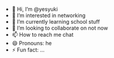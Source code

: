 - 👋 Hi, I’m @yesyuki
- 👀 I’m interested in networking
- 🌱 I’m currently learning school stuff
- 💞️ I’m looking to collaborate on not now
- 📫 How to reach me chat
- 😄 Pronouns: he
- ⚡ Fun fact: ...

<!---
yesyuki/yesyuki is a ✨ special ✨ repository because its `README.md` (this file) appears on your GitHub profile.
You can click the Preview link to take a look at your changes.
--->
